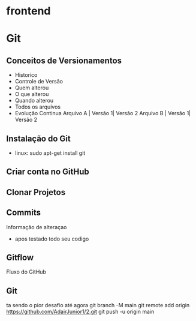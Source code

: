 # frontend

# Git
## Conceitos de Versionamentos 
  - Historico
  - Controle de Versão
  - Quem alterou
  - O que alterou
  - Quando alterou
  - Todos os arquivos
  - Evolução Continua
  Arquivo A   | Versão 1| Versão 2
  Arquivo B   | Versão 1| Versão 2

## Instalação do Git
- linux: sudo apt-get install git

## Criar conta no GitHub

## Clonar Projetos

## Commits
Informação de alteraçao
- apos testado todo seu codigo

## Gitflow
Fluxo do GitHub

## Git
ta sendo o pior desafio até agora
git branch -M main
git remote add origin https://github.com/AdairJunior1/2.git
git push -u origin main